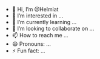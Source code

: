 - 👋 Hi, I’m @Helmiat
- 👀 I’m interested in ...
- 🌱 I’m currently learning ...
- 💞️ I’m looking to collaborate on ...
- 📫 How to reach me ...
- 😄 Pronouns: ...
- ⚡ Fun fact: ...

<!---
Helmiat/Helmiat is a ✨ special ✨ repository because its `README.md` (this file) appears on your GitHub profile.
You can click the Preview link to take a look at your changes.
--->
